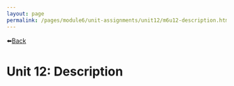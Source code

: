 ```yaml
---
layout: page
permalink: /pages/module6/unit-assignments/unit12/m6u12-description.html
---
```


⬅️[Back](/pages/module6.html)

# Unit 12: Description
